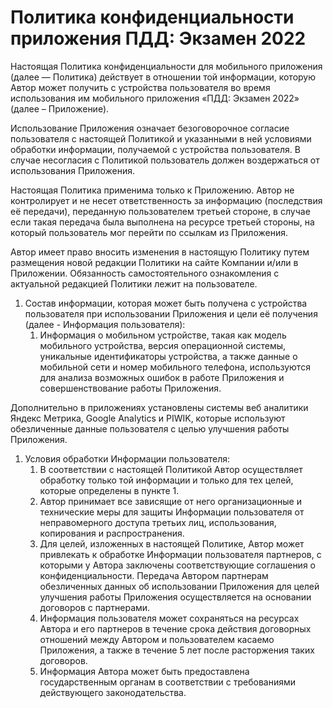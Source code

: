 # Политика конфиденциальности приложения ПДД: Экзамен 2022
Настоящая Политика конфиденциальности для мобильного приложения (далее — Политика) действует в отношении той информации, которую Автор может получить с устройства пользователя во время использования им мобильного приложения «ПДД: Экзамен 2022» (далее – Приложение).

Использование Приложения означает безоговорочное согласие пользователя с настоящей Политикой и указанными в ней условиями обработки информации, получаемой с устройства пользователя. В случае несогласия с Политикой пользователь должен воздержаться от использования Приложения.

Настоящая Политика применима только к Приложению. Автор не контролирует и не несет ответственность за информацию (последствия её передачи), переданную пользователем третьей стороне, в случае если такая передача была выполнена на ресурсе третьей стороны, на который пользователь мог перейти по ссылкам из Приложения.

Автор имеет право вносить изменения в настоящую Политику путем размещения новой редакции Политики на сайте Компании и/или в Приложении. Обязанность самостоятельного ознакомления с актуальной редакцией Политики лежит на пользователе.
1. Состав информации, которая может быть получена с устройства пользователя при использовании Приложения и цели её получения
(далее - Информация пользователя):
	1. Информация о мобильном устройстве, такая как модель мобильного устройства, версия операционной системы, уникальные идентификаторы устройства, а также данные о мобильной сети и номер мобильного телефона, используются для анализа возможных ошибок в работе Приложения и совершенствование работы Приложения.

Дополнительно в приложениях установлены системы веб аналитики Яндекс Метрика, Google Analytics и PIWIK, которые используют обезличенные данные пользователя с целью улучшения работы Приложения.
1. Условия обработки Информации пользователя:
	1. В соответствии с настоящей Политикой Автор осуществляет обработку только той информации и только для тех целей, которые определены в пункте 1.
	2. Автор принимает все зависящие от него организационные и технические меры для защиты Информации пользователя от неправомерного доступа третьих лиц, использования, копирования и распространения.
	3. Для целей, изложенных в настоящей Политике, Автор может привлекать к обработке Информации пользователя партнеров, с которыми у Автора заключены соответствующие соглашения о конфиденциальности. Передача Автором партнерам обезличенных данных об использовании Приложения для целей улучшения работы Приложения осуществляется на основании договоров с партнерами.
	4. Информация пользователя может сохраняться на ресурсах Автора и его партнеров в течение срока действия договорных отношений между Автором и пользователем касаемо Приложения, а также в течение 5 лет после расторжения таких договоров.
	5. Информация Автора может быть предоставлена государственным органам в соответствии с требованиями действующего законодательства.
